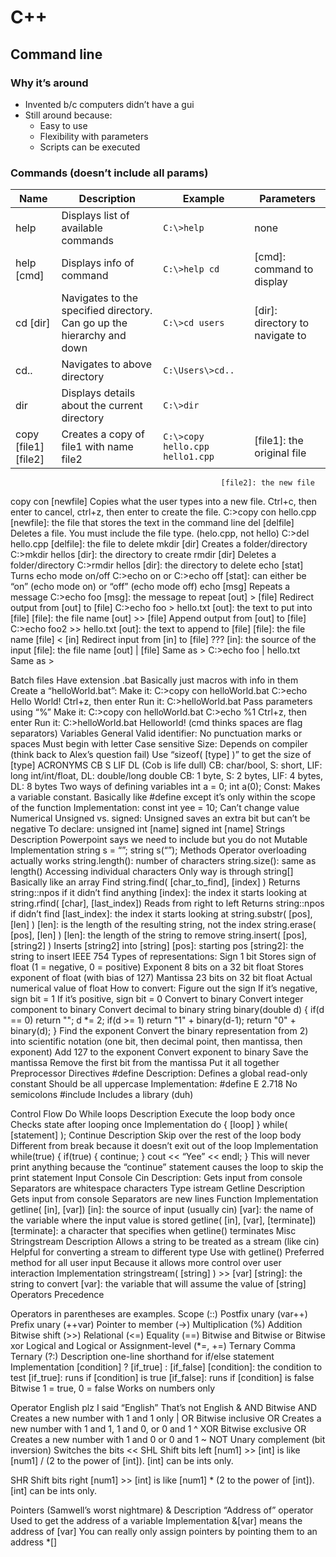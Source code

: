 # C++
## Command line
### Why it’s around
* Invented b/c computers didn’t have a gui
* Still around because:
  * Easy to use
  * Flexibility with parameters
  * Scripts can be executed

### Commands (doesn’t include all params)
Name	| Description	| Example	| Parameters
------- | ------------- | ------------- | ----------
help | Displays list of available commands | `C:\>help` | none
help [cmd] | Displays info of command | `C:\>help cd` | [cmd]: command to display
cd [dir] | Navigates to the specified directory. Can go up the hierarchy and down | `C:\>cd users` | [dir]: directory to navigate to
cd.. | Navigates to above directory | `C:\Users\>cd..`
dir| Displays details about the current directory | `C:\>dir`
copy [file1] [file2] | Creates a copy of file1 with name file2 | `C:\>copy hello.cpp hello1.cpp` | [file1]: the original file
												   [file2]: the new file
copy con [newfile]
Copies what the user types into a new file. Ctrl+c, then enter to cancel, ctrl+z, then enter to create the file.
C:\>copy con hello.cpp
[newfile]: the file that stores the text in the command line
del [delfile]
Deletes a file. You must include the file type. (helo.cpp, not hello)
C:\>del hello.cpp
[delfile]: the file to delete
mkdir [dir]
Creates a folder/directory
C:\>mkdir hellos
[dir]: the directory to create
rmdir [dir]
Deletes a folder/directory
C:\>rmdir hellos
[dir]: the directory to delete
echo [stat]
Turns echo mode on/off
C:\>echo on
or
C:\>echo off
[stat]: can either be “on” (echo mode on) or “off” (echo mode off)
echo [msg]
Repeats a message
C:\>echo foo
[msg]: the message to repeat
[out] > [file]
Redirect output from [out] to [file]
C:\>echo foo > hello.txt
[out]: the text to put into [file]
[file]: the file name
[out] >> [file]
Append output from [out] to [file]
C:\>echo foo2 >> hello.txt
[out]: the text to append to [file]
[file]: the file name
[file] < [in]
Redirect input from [in] to [file]
???
[in]: the source of the input
[file]: the file name
[out] | [file]
Same as >
C:\>echo foo | hello.txt
Same as >

Batch files
Have extension .bat
Basically just macros with info in them
Create a “helloWorld.bat”:
Make it:
C:\>copy con helloWorld.bat
C:\>echo Hello World!
Ctrl+z, then enter
Run it:
C:\>helloWorld.bat
Pass parameters using “%”
Make it:
C:\>copy con helloWorld.bat
C:\>echo %1
Ctrl+z, then enter
Run it:
C:\>helloWorld.bat Helloworld! (cmd thinks spaces are flag separators)
Variables
General
Valid identifier:
No punctuation marks or spaces
Must begin with letter
Case sensitive
Size:
Depends on compiler (think back to Alex’s question fail)
Use “sizeof( [type] )” to get the size of [type]
ACRONYMS
CB S LIF DL (Cob is life dull)
CB: char/bool, S: short, LIF: long int/int/float, DL: double/long double
CB: 1 byte, S: 2 bytes, LIF: 4 bytes, DL: 8 bytes
Two ways of defining variables
int a = 0;
int a(0);
Const:
Makes a variable constant. Basically like #define except it’s only within the scope of the function
Implementation: const int yee = 10;
Can’t change value
Numerical
Unsigned vs. signed:
Unsigned saves an extra bit but can’t be negative
To declare:
unsigned int [name]
signed int [name]
Strings
Description
Powerpoint says we need to include <string> but you do not
Mutable
Implementation
string s = “”;
string s(“”);
Methods
Operator overloading actually works
string.length(): number of characters
string.size(): same as length()
Accessing individual characters
Only way is through string[]
Basically like an array
Find
string.find( [char_to_find], [index] )
Returns string::npos if it didn’t find anything
[index]: the index it starts looking at
string.rfind( [char], [last_index])
Reads from right to left
Returns string::npos if didn’t find
[last_index]: the index it starts looking at
string.substr( [pos], [len] )
[len]: is the length of the resulting string, not the index
string.erase( [pos], [len] )
[len]: the length of the string to remove
string.insert( [pos], [string2] )
Inserts [string2] into [string]
[pos]: starting pos
[string2]: the string to insert
IEEE 754
Types of representations:
Sign
1 bit
Stores sign of float (1 = negative, 0 = positive)
Exponent
8 bits on a 32 bit float
Stores exponent of float (with bias of 127)
Mantissa
23 bits on 32 bit float
Actual numerical value of float
How to convert:
Figure out the sign
If it’s negative, sign bit = 1
If it’s positive, sign bit = 0
Convert to binary
Convert integer component to binary
Convert decimal to binary
string binary(double d) {
 if(d == 0) return "";
 d *= 2;
 if(d >= 1) return "1" + binary(d-1);
 return "0" + binary(d);
}
Find the exponent
Convert the binary representation from 2) into scientific notation (one bit, then decimal point, then mantissa, then exponent)
Add 127 to the exponent
Convert exponent to binary
Save the mantissa
Remove the first bit from the mantissa
Put it all together
Preprocessor Directives
#define
Description:
Defines a global read-only constant
Should be all uppercase
Implementation:
#define E 2.718
No semicolons
#include
Includes a library (duh)

Control Flow
Do While loops
Description
Execute the loop body once
Checks state after looping once
Implementation
do { [loop] } while( [statement] );
Continue
Description
Skip over the rest of the loop body
Different from break because it doesn’t exit out of the loop
Implementation
while(true) {
	if(true) {
		continue;
	}
	cout << “Yee” << endl;
}
This will never print anything because the “continue” statement causes the loop to skip the print statement
Input
Console
Cin
Description:
Gets input from console
Separators are whitespace characters
Type istream
Getline
Description
Gets input from console
Separators are new lines
Function
Implementation
getline( [in], [var])
[in]: the source of input (usually cin)
[var]: the name of the variable where the input value is stored
getline( [in], [var], [terminate])
[terminate]: a character that specifies when getline() terminates
Misc
Stringstream
Description
Allows a string to be treated as a stream (like cin)
Helpful for converting a stream to different type
Use with getline()
Preferred method for all user input
Because it allows more control over user interaction
Implementation
stringstream( [string] ) >> [var]
[string]: the string to convert
[var]: the variable that will assume the value of [string]
Operators
Precedence

Operators in parentheses are examples.
Scope (::)
Postfix unary (var++)
Prefix unary (++var)
Pointer to member (->)
Multiplication (%)
Addition
Bitwise shift (>>)
Relational (<=)
Equality (==)
Bitwise and
Bitwise or
Bitwise xor
Logical and
Logical or
Assignment-level (*=, +=)
Ternary
Comma
Ternary (?:)
Description
one-line shorthand for if/else statement
Implementation
[condition] ? [if_true] : [if_false]
[condition]: the condition to test
[if_true]: runs if [condition] is true
[if_false]: runs if [condition] is false
Bitwise
1 = true, 0 = false
Works on numbers only

Operator
English plz
I said “English”
That’s not English
&
AND
Bitwise AND
Creates a new number with 1 and 1 only
|
OR
Bitwise inclusive OR
Creates a new number with 1 and 1, 1 and 0, or 0 and 1
^
XOR
Bitwise exclusive OR
Creates a new number with 1 and 0 or 0 and 1
~
NOT
Unary complement (bit inversion)
Switches the bits
<<
SHL
Shift bits left
[num1] >> [int] is like [num1] / (2 to the power of [int]). [int] can be ints only.
>>
SHR
Shift bits right
[num1] >> [int] is like [num1] * (2 to the power of [int]). [int] can be ints only.

Pointers (Samwell’s worst nightmare)
&
Description
“Address of” operator
Used to get the address of a variable
Implementation
&[var] means the address of [var]
You can really only assign pointers by pointing them to an address
*[]
